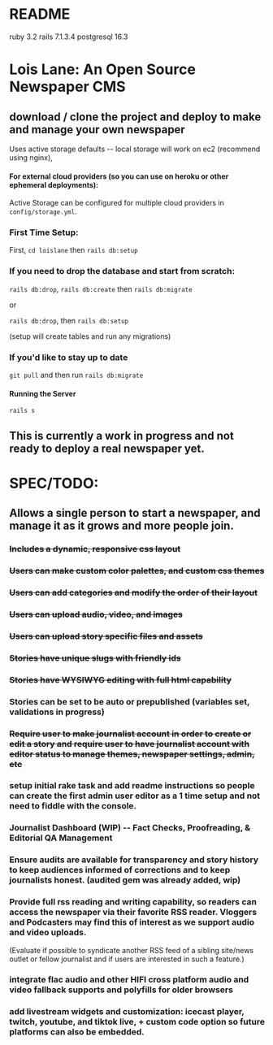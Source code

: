 # README

ruby 3.2
rails 7.1.3.4
postgresql 16.3

# Lois Lane: An Open Source Newspaper CMS

## download / clone the project and deploy to make and manage your own newspaper

Uses active storage defaults -- local storage will work on ec2 (recommend using nginx),

#### For external cloud providers (so you can use on heroku or other ephemeral deployments):

Active Storage can be configured for multiple cloud providers in `config/storage.yml`.

### First Time Setup: 
First, `cd loislane` then `rails db:setup`

### If you need to drop the database and start from scratch:

`rails db:drop`, `rails db:create` then `rails db:migrate`

or

`rails db:drop`, then `rails db:setup`

(setup will create tables and run any migrations)


### If you'd like to stay up to date 

`git pull` and then run `rails db:migrate`

#### Running the Server

`rails s`

## This is currently a work in progress and not ready to deploy a real newspaper yet.

# SPEC/TODO:

## Allows a single person to start a newspaper, and manage it as it grows and more people join.

### ~~Includes a dynamic, responsive css layout~~

### ~~Users can make custom color palettes, and custom css themes~~

### ~~Users can add categories and modify the order of their layout~~

### ~~Users can upload audio, video, and images~~

### ~~Users can upload story specific files and assets~~

### ~~Stories have unique slugs with friendly ids~~

### ~~Stories have WYSIWYG editing with full html capability~~

### Stories can be set to be auto or prepublished (variables set, validations in progress)

### ~~Require user to make journalist account in order to create or edit a story and require user to have journalist account with editor status to manage themes, newspaper settings, admin, etc~~

### setup initial rake task and add readme instructions so people can create the first admin user editor as a 1 time setup and not need to fiddle with the console.

### Journalist Dashboard (WIP) -- Fact Checks, Proofreading, & Editorial QA Management

### Ensure audits are available for transparency and story history to keep audiences informed of corrections and to keep journalists honest. (audited gem was already added, wip)

### Provide full rss reading and writing capability, so readers can access the newspaper via their favorite RSS reader. Vloggers and Podcasters may find this of interest as we support audio and video uploads. 
(Evaluate if possible to syndicate another RSS feed of a sibling site/news outlet or fellow journalist and if users are interested in such a feature.)

### integrate flac audio and other HIFI cross platform audio and video fallback supports and polyfills for older browsers

### add livestream widgets and customization: icecast player, twitch, youtube, and tiktok live, + custom code option so future platforms can also be embedded.

